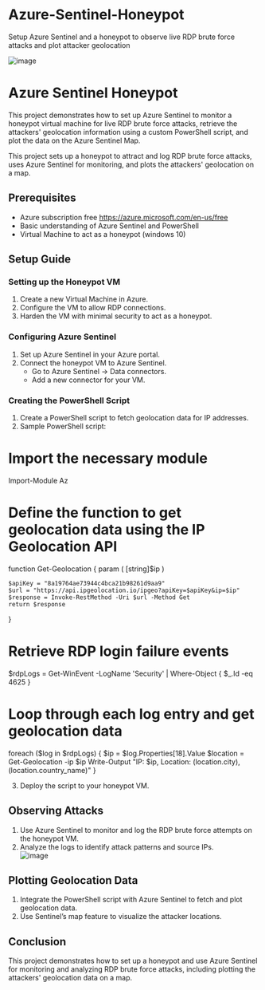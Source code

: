 # Azure-Sentinel-Honeypot
Setup Azure Sentinel and a honeypot to observe live RDP brute force attacks and plot attacker geolocation

![image](https://github.com/ahmed86-star/Azure-Sentinel-Honeypot/assets/113064932/1564a35b-a4a4-4858-a21d-c17dac3c2864)


# Azure Sentinel Honeypot

This project demonstrates how to set up Azure Sentinel to monitor a honeypot virtual machine for live RDP brute force attacks, retrieve the attackers' geolocation information using a custom PowerShell script, and plot the data on the Azure Sentinel Map.

This project sets up a honeypot to attract and log RDP brute force attacks, uses Azure Sentinel for monitoring, and plots the attackers' geolocation on a map.

## Prerequisites

- Azure subscription free https://azure.microsoft.com/en-us/free
- Basic understanding of Azure Sentinel and PowerShell
- Virtual Machine to act as a honeypot (windows 10)

## Setup Guide

### Setting up the Honeypot VM

1. Create a new Virtual Machine in Azure.
2. Configure the VM to allow RDP connections.
3. Harden the VM with minimal security to act as a honeypot.

### Configuring Azure Sentinel

1. Set up Azure Sentinel in your Azure portal.
2. Connect the honeypot VM to Azure Sentinel.
   - Go to Azure Sentinel -> Data connectors.
   - Add a new connector for your VM.

### Creating the PowerShell Script

1. Create a PowerShell script to fetch geolocation data for IP addresses.
2. Sample PowerShell script:
# Import the necessary module
Import-Module Az

# Define the function to get geolocation data using the IP Geolocation API
function Get-Geolocation {
    param (
        [string]$ip
    )
    
    $apiKey = "8a19764ae73944c4bca21b98261d9aa9"
    $url = "https://api.ipgeolocation.io/ipgeo?apiKey=$apiKey&ip=$ip"
    $response = Invoke-RestMethod -Uri $url -Method Get
    return $response
}

# Retrieve RDP login failure events
$rdpLogs = Get-WinEvent -LogName 'Security' | Where-Object { $_.Id -eq 4625 }

# Loop through each log entry and get geolocation data
foreach ($log in $rdpLogs) {
    $ip = $log.Properties[18].Value
    $location = Get-Geolocation -ip $ip
    Write-Output "IP: $ip, Location: $($location.city), $($location.country_name)"
}



3. Deploy the script to your honeypot VM.

## Observing Attacks

1. Use Azure Sentinel to monitor and log the RDP brute force attempts on the honeypot VM.
2. Analyze the logs to identify attack patterns and source IPs.  
![image](https://github.com/ahmed86-star/Azure-Sentinel-Honeypot/assets/113064932/669e90d7-564a-4c34-9581-3ca3fbe97b63)
## Plotting Geolocation Data

1. Integrate the PowerShell script with Azure Sentinel to fetch and plot geolocation data.
2. Use Sentinel’s map feature to visualize the attacker locations.

## Conclusion

This project demonstrates how to set up a honeypot and use Azure Sentinel for monitoring and analyzing RDP brute force attacks, including plotting the attackers' geolocation data on a map.
